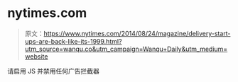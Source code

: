 # nytimes.com

> 原文：<https://www.nytimes.com/2014/08/24/magazine/delivery-start-ups-are-back-like-its-1999.html?utm_source=wanqu.co&utm_campaign=Wanqu+Daily&utm_medium=website>

请启用 JS 并禁用任何广告拦截器